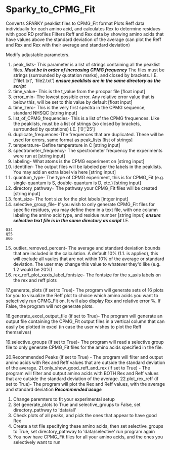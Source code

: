 # Sparky_to_CPMG_Fit
Converts SPARKY peaklist files to CPMG_Fit format
Plots Reff data individually for each amino acid, and calculates Rex to determine residues with good RD profiles
Filters Reff and Rex data by showing amino acids that have values above the standard deviation of the average (can plot the Reff and Rex and Rex with their average and standard deviation)

Modify adjustable parameters. 

1. peak_lists- This parameter is a list of strings containing all the peaklist files. ***Must be in order of increasing CPMG frequency***
The files must be strings (surrounded by quotation marks), and closed by brackets. I.E. ['file1.txt', 'file2.txt'] ***ensure peaklists are in the same directory as the script***
2. time_value- This is the t_value from the procpar file [float input]
3. error_min- The lowest possible error. Any relative error value that is below this, will be set to this value by default [float input]
4. time_zero- This is the very first spectra in the CPMG sequence, standard NHSQC [string input]
5. list_of_CPMG_frequencies- This is a list of the CPMG frequences. Like the peaklists, must be a list of strings (so closed by brackets, surrounded by quotations) I.E. ['0','25']
6. duplicate_frequences-The frequences that are duplicated. These will be used for errors, same format as peak_lists [list of strings]
7. temperature- Define temperature in C [string input]
8. spectrometer_frequency- The spectrometer frequency the experiments were run at [string input]
9. labeling- What atoms is the CPMG experiment on [stirng input]
10. identifier- The output files will be labeled per the labels in the peaklists. You may add an extra label via here [string input]
11. quantum_type- The type of CPMG experiment, this is for CPMG_Fit (e.g. single-quantum is S, double-quantum is D, etc.) [string input]
12. directory_pathway= The pathway your CPMG_Fit files will be created [string input]
13. font_size- The font size for the plot labels [intger input]
14. selective_group_file- If you wish to only generate CPMG_Fit files for specific residues, you may define them in a text file, with one column labeling the amino acid type, and residue number [string input] ***ensure selective text file is in the same directory as script***
I.E.
```
G34
Q55
A66
```
15. outlier_removed_percent- The average and standard deviation bounds that are included in the calculation. A default 10% (1.1. is applied), this will exclude all vaules that are not within 10% of the average or standard deviation. The user may change this value to whatever they'd like (e.g. 1.2 would be 20%)
16. rex_reff_plot_xaxis_label_fontsize- The fontsize for the x_axis labels on the rex and reff plots

17.generate_plots (if set to True)- The program will generate sets of 16 plots for you to visualize the Reff plot to choice which amino acids you want to selectively run CPMG_Fit on. It will also display Rex and relative error %. If False, the program will not generate plots. 

18.generate_excel_output_file (if set to True)- The program will generate an output file containing the CPMG_Fit output files in a vertical column that can easily be plotted in excel (in case the user wishes to plot the Reff themselves)

19.selective_groups (if set to True)- The program will read a selective group file to only generate CPMG_Fit files for the amino acids specified in the file.

20.Recommended Peaks (if set to True) - The program will filter and output amino acids with Rex and Reff values that are outside the standard deviation of the average. 
21.only_show_good_reff_and_rex (if set to True) -  The program will filter and output amino acids with BOTH Rex and Reff values that are outside the standard deviation of the average.
22.plot_rex_reff (if set to True)- The program will plot the Rex and Reff values, with the average and standard deviation
***Recommended usage***
1. Change paremters to fit your experimental setup
2. Set generate_plots to True and selective_groups to False, set directory_pathway to 'data/all'
3. Check plots of all peaks, and pick the ones that appear to have good Rex
4. Create a txt file specifying these amino acids, then set selective_groups to True, set directory_pathway to 'data/selective' run program again
5. You now have CPMG_Fit files for all your amino acids, and the ones you selectively want to run
